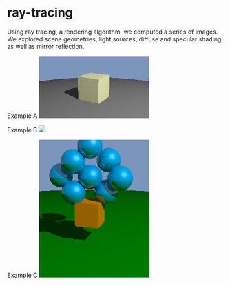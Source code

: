 # ray-tracing

Using ray tracing, a rendering algorithm, we computed a series of images. We explored scene geometries, light sources, diffuse and specular shading, as well as mirror reflection. 

Example A
![](cube.png)

Example B
![](three-spheres.png)

Example C
![](creative.png)
